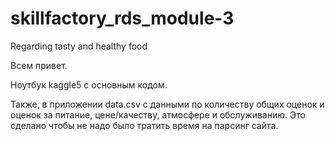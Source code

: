 # skillfactory_rds_module-3
Regarding tasty and healthy food

Всем привет.

Ноутбук kaggle5 с основным кодом.

Также, в приложении data.csv с данными по количеству общих оценок и оценок за питание, цене/качеству, атмосфере и обслуживанию. Это сделано чтобы не надо было тратить время на парсинг сайта.
